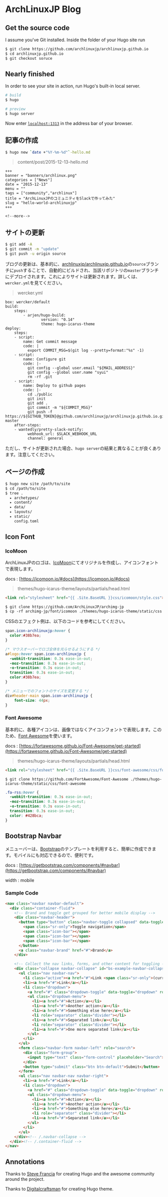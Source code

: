 # ArchLinuxJP Blog

## Get the source code

I assume you've Git installed. Inside the folder of your Hugo site run

```bash
$ git clone https://github.com/archlinuxjp/archlinuxjp.github.io
$ cd archlinuxjp.github.io
$ git checkout soruce
```

## Nearly finished

In order to see your site in action, run Hugo's built-in local server.

```bash
# build
$ hugo

# preview
$ hugo server
```

Now enter [`localhost:1313`](//localhost:1313) in the address bar of your browser.

## 記事の作成

```bash
$ hugo new `date +"%Y-%m-%d"`-hello.md
```

> content/post/2015-12-13-hello.md 

```
+++
banner = "banners/archlinux.png"
categories = ["News"]
date = "2015-12-13"
menu = ""
tags = ["community","archlinux"]
title = "ArchLinuxJPのコミュニティをSlackで作ってみた"
slug = "hello-world-archlinuxjp"
+++

<!--more-->
```

## サイトの更新

```bash
$ git add -A
$ git commit -m "update" 
$ git push -u origin source
```

ブログの更新は、基本的に、[archlinuxjp/archlinuxjp.github.io](https://github.com/archlinuxjp/archlinuxjp.github.io)の`source`ブランチに`push`することで、自動的にビルドされ、当該リポジトリの`master`ブランチにデプロイされます。これによりサイトは更新されます。詳しくは、`wercker.yml`を見てください。

> wercker.yml

```
box: wercker/default
build:
    steps:
        - arjen/hugo-build:
                version: "0.14"
                theme: hugo-icarus-theme
deploy:
    steps:
    - script:
        name: Get commit message
        code: |
          export COMMIT_MSG=$(git log --pretty=format:"%s" -1)
    - script:
        name: Configure git
        code: |-
          git config --global user.email "${MAIL_ADDRESS}"
          git config --global user.name "syui"
          rm -rf .git
    - script:
        name: Deploy to github pages
        code: |-
          cd ./public
          git init
          git add .
          git commit -m "${COMMIT_MSG}"
          git push -f https://${GITHUB_TOKEN}@github.com/archlinuxjp/archlinuxjp.github.io.git master
    after-steps:
    - wantedly/pretty-slack-notify:
          webhook_url: $SLACK_WEBHOOK_URL
          channel: general
```

ただし、サイトが更新された場合、`hugo server`の結果と異なることが良くあります。注意してください。

## ページの作成

```bash
$ hugo new site /path/to/site
$ cd /path/to/site
$ tree .
  ▸ archetypes/
  ▸ content/
  ▸ data/
  ▸ layouts/
  ▸ static/
    config.toml
```

## Icon Font

### IcoMoon

ArchLinuxJPのロゴは、[IcoMoon](https://icomoon.io)にてオリジナルを作成し、アイコンフォントで表現します。

docs : [https://icomoon.io/#docs](https://icomoon.io/#docs)

> themes/hugo-icarus-theme/layouts/partials/head.html

```html
<link rel="stylesheet" href="{{ .Site.BaseURL }}css/icomoon/style.css">
```

```
$ git clone https://github.com/ArchLinuxJP/archimg-jp
$ cp -rf archimg-jp/font/icomoon ./themes/hugo-icarus-theme/static/css
```

CSSのエフェクト例は、以下のコードを参考にしてください。

```css
span.icon-archlinuxjp:hover {
  color:#38b7ea;
}

/* マウスオーバーでロゴ全体を光らせるようにする */
a#logo:hover span.icon-archlinuxjp {
  -webkit-transition: 0.3s ease-in-out;
  -moz-transition: 0.3s ease-in-out;
  -o-transition: 0.3s ease-in-out;
  transition: 0.3s ease-in-out;
  color:#38b7ea;
}

/* メニューでのフォントのサイズを変更する */
div#header-main span.icon-archlinuxjp {
    font-size: 44px;
}
```

### Font Awesome

基本的に、各種アイコンは、画像ではなくアイコンフォントで表現します。このため、[Font Awesome](https://github.com/FortAwesome/Font-Awesome)を使います。

docs : [https://fortawesome.github.io/Font-Awesome/get-started](https://fortawesome.github.io/Font-Awesome/get-started)

> themes/hugo-icarus-theme/layouts/partials/head.html

```html
<link rel="stylesheet" href="{{ .Site.BaseURL }}css/font-awesome/css/font-awesome.min.css">
```

```
$ git clone https://github.com/FortAwesome/Font-Awesome ./themes/hugo-icarus-theme/static/css/font-awesome
```

```css
.fa-rss:hover {
  -webkit-transition: 0.3s ease-in-out;
  -moz-transition: 0.3s ease-in-out;
  -o-transition: 0.3s ease-in-out;
  transition: 0.3s ease-in-out;
  color: #428bca;
}
```

## Bootstrap Navbar

メニューバーは、[Bootstrap](http://getbootstrap.com/)のテンプレートを利用すると、簡単に作成できます。モバイルにも対応できるので、便利です。

docs : [https://getbootstrap.com/components/#navbar](https://getbootstrap.com/components/#navbar)

width : mobile

### Sample Code

```html
<nav class="navbar navbar-default">
  <div class="container-fluid">
    <!-- Brand and toggle get grouped for better mobile display -->
    <div class="navbar-header">
      <button type="button" class="navbar-toggle collapsed" data-toggle="collapse" data-target="#bs-example-navbar-collapse-1" aria-expanded="false">
        <span class="sr-only">Toggle navigation</span>
        <span class="icon-bar"></span>
        <span class="icon-bar"></span>
        <span class="icon-bar"></span>
      </button>
      <a class="navbar-brand" href="#">Brand</a>
    </div>

    <!-- Collect the nav links, forms, and other content for toggling -->
    <div class="collapse navbar-collapse" id="bs-example-navbar-collapse-1">
      <ul class="nav navbar-nav">
        <li class="active"><a href="#">Link <span class="sr-only">(current)</span></a></li>
        <li><a href="#">Link</a></li>
        <li class="dropdown">
          <a href="#" class="dropdown-toggle" data-toggle="dropdown" role="button" aria-haspopup="true" aria-expanded="false">Dropdown <span class="caret"></span></a>
          <ul class="dropdown-menu">
            <li><a href="#">Action</a></li>
            <li><a href="#">Another action</a></li>
            <li><a href="#">Something else here</a></li>
            <li role="separator" class="divider"></li>
            <li><a href="#">Separated link</a></li>
            <li role="separator" class="divider"></li>
            <li><a href="#">One more separated link</a></li>
          </ul>
        </li>
      </ul>
      <form class="navbar-form navbar-left" role="search">
        <div class="form-group">
          <input type="text" class="form-control" placeholder="Search">
        </div>
        <button type="submit" class="btn btn-default">Submit</button>
      </form>
      <ul class="nav navbar-nav navbar-right">
        <li><a href="#">Link</a></li>
        <li class="dropdown">
          <a href="#" class="dropdown-toggle" data-toggle="dropdown" role="button" aria-haspopup="true" aria-expanded="false">Dropdown <span class="caret"></span></a>
          <ul class="dropdown-menu">
            <li><a href="#">Action</a></li>
            <li><a href="#">Another action</a></li>
            <li><a href="#">Something else here</a></li>
            <li role="separator" class="divider"></li>
            <li><a href="#">Separated link</a></li>
          </ul>
        </li>
      </ul>
    </div><!-- /.navbar-collapse -->
  </div><!-- /.container-fluid -->
</nav>
```

## Annotations

Thanks to [Steve Francia](//github.com/spf13) for creating Hugo and the awesome community around the project.

Thanks to [Digitalcraftsman](https://github.com/digitalcraftsman) for creating Hugo theme.


